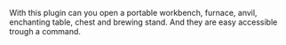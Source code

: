With this plugin can you open a portable workbench, furnace, anvil, enchanting table, chest and brewing stand. And they are easy accessible trough a command.